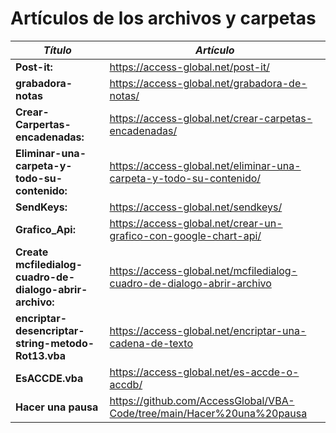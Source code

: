 # Artículos de los archivos y carpetas

  **_Título_** | **_Artículo_**
 -----------|-------------------
 **Post-it:** | <https://access-global.net/post-it/>
 **grabadora-notas** | <https://access-global.net/grabadora-de-notas/>
 **Crear-Carpertas-encadenadas:** | <https://access-global.net/crear-carpetas-encadenadas/>
 **Eliminar-una-carpeta-y-todo-su-contenido:** | <https://access-global.net/eliminar-una-carpeta-y-todo-su-contenido/>
 **SendKeys:** | <https://access-global.net/sendkeys/>
 **Grafico_Api:** | <https://access-global.net/crear-un-grafico-con-google-chart-api/>
 **Create mcfiledialog-cuadro-de-dialogo-abrir-archivo:** | <https://access-global.net/mcfiledialog-cuadro-de-dialogo-abrir-archivo>
 **encriptar-desencriptar-string-metodo-Rot13.vba** | <https://access-global.net/encriptar-una-cadena-de-texto>
**EsACCDE.vba**| <https://access-global.net/es-accde-o-accdb/>
**Hacer una pausa** | <https://github.com/AccessGlobal/VBA-Code/tree/main/Hacer%20una%20pausa>
